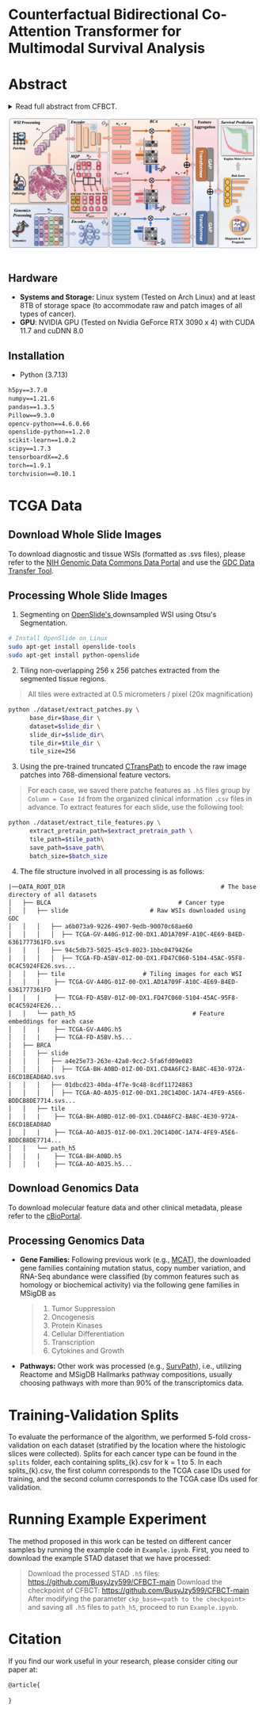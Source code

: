 
<h1>Counterfactual Bidirectional Co-Attention Transformer for Multimodal Survival Analysis</h1>

# Abstract

<details>
<summary> Read full abstract from CFBCT.

![main_figure](figs/main.png)

</summary>

Applying deep learning to predict patient survival outcomes using histological whole-slide images (WSIs) and genomic data is challenging due to the morphological and transcriptomic heterogeneity present in the tumor microenvironment. Current state-of-the-art models often display learning biases, primarily because the genomic knowledge used to guide directional feature extraction from WSIs may be non-critical or incomplete. This results in a suboptimal and sometimes myopic understanding of the overall pathological landscape, potentially overlooking crucial histological insights. To tackle these challenges, we propose the CounterFactual Bidirectional Co-Attention Transformer framework. By integrating a bidirectional co-attention layer, our framework fosters effective feature interactions between the different modalities and ensuring consistent identification of prognostic features from WSIs. Crucially, by employing counterfactual reasoning, our model quantifies multimodal survival analysis as causal relationships, thereby directly addressing and reducing bias effects, allowing for the examination of 'what-if' scenarios and providing a more robust understanding of feature relationships and their impact on survival outcomes. The improvement over this method is demonstrated by an average performance improvement of 1.9\%. Validated across eight diverse cancer benchmark datasets from The Cancer Genome Atlas (TCGA), our framework marks a significant advancement in overcoming the inherent limitations of current histology-genomic model learning approaches. Our code is released at https://github.com/.

</details>

## Hardware

- **Systems and Storage:** Linux system (Tested on Arch Linux) and at least 8TB of storage space (to accommodate raw and patch images of all types of cancer).
- **GPU**: NVIDIA GPU (Tested on Nvidia GeForce RTX 3090 x 4) with CUDA 11.7 and cuDNN 8.0

## Installation

- Python (3.7.13)
```txt
h5py==3.7.0
numpy==1.21.6
pandas==1.3.5
Pillow==9.3.0
opencv-python==4.6.0.66
openslide-python==1.2.0
scikit-learn==1.0.2
scipy==1.7.3
tensorboardX==2.6
torch==1.9.1
torchvision==0.10.1
```

# TCGA Data

## Download  Whole Slide Images

To download diagnostic and tissue WSIs (formatted as .svs files), please refer to the [NIH Genomic Data Commons Data Portal](https://portal.gdc.cancer.gov/) and use the [GDC Data Transfer Tool](https://docs.gdc.cancer.gov/Data_Transfer_Tool/Users_Guide/Data_Download_and_Upload/).

## Processing Whole Slide Images

1.  Segmenting on [OpenSlide's ](https://openslide.org/api/python/) downsampled WSI using Otsu's Segmentation. 

```bash
# Install OpenSlide on Linux
sudo apt-get install openslide-tools
sudo apt-get install python-openslide
```

2. Tiling non-overlapping 256 x 256 patches extracted from the segmented tissue regions.

>  All tiles were extracted at 0.5 micrometers / pixel (20x magnification)


```bash
python ./dataset/extract_patches.py \
      base_dir=$base_dir \
      dataset=$slide_dir \
      slide_dir=$slide_dir\
      tile_dir=$tile_dir \
      tile_size=256
```

3. Using  the pre-trained truncated [CTransPath]( https://github.com/Xiyue-Wang/TransPath) to encode the raw image patches into 768-dimensional feature vectors.

>  For each case, we saved there patche features as `.h5` files group by `Column = Case Id` from the organized clinical information `.csv` files in advance.  To extract features for each slide, use the following tool:

```bash
python ./dataset/extract_tile_features.py \
      extract_pretrain_path=$extract_pretrain_path \
      tile_path=$tile_path\
      save_path=$save_path\
      batch_size=$batch_size
```

4. The file structure involved in all processing is as follows:

````
|──DATA_ROOT_DIR 											# The base directory of all datasets
│   ├── BLCA                 					# Cancer type
│   │   ├── slide                   	# Raw WSIs downloaded using GDC
│   │   │   ├── a6b073a9-9226-4907-9edb-90070c68ae60
│   │   │   │  ├── TCGA-GV-A40G-01Z-00-DX1.AD1A709F-A10C-4E69-B4ED-6361777361FD.svs
│   │   │   ├── 94c5db73-5025-45c9-8023-1bbc0479426e
│   │   │   │  ├── TCGA-FD-A5BV-01Z-00-DX1.FD47C060-5104-45AC-95F8-0C4C5924FE26.svs...
│   │   ├── tile                      # Tiling images for each WSI
│   │   |    ├── TCGA-GV-A40G-01Z-00-DX1.AD1A709F-A10C-4E69-B4ED-6361777361FD
│   │   |    ├── TCGA-FD-A5BV-01Z-00-DX1.FD47C060-5104-45AC-95F8-0C4C5924FE26...
│   │   └── path_h5    								# Feature embeddings for each case
│   │   |    ├── TCGA-GV-A40G.h5
│   │   |    ├── TCGA-FD-A5BV.h5...
│   ├── BRCA                
│   │   ├── slide                   
│   │   │   ├── a4e25e73-263e-42a0-9cc2-5fa6fd09e083
│   │   │   │  ├── TCGA-BH-A0BD-01Z-00-DX1.CD4A6FC2-BA8C-4E30-972A-E6CD1BEAD8AD.svs
│   │   │   ├── 01dbcd23-40da-4f7e-9c48-8cdf11724863
│   │   │   │  ├── TCGA-AO-A0J5-01Z-00-DX1.20C14D0C-1A74-4FE9-A5E6-BDDCB8DE7714.svs...
│   │   ├── tile                      
│   │   |    ├── TCGA-BH-A0BD-01Z-00-DX1.CD4A6FC2-BA8C-4E30-972A-E6CD1BEAD8AD
│   │   |    ├── TCGA-AO-A0J5-01Z-00-DX1.20C14D0C-1A74-4FE9-A5E6-BDDCB8DE7714...
│   │   └── path_h5    
│   │   |    ├── TCGA-BH-A0BD.h5
│   │   |    ├── TCGA-AO-A0J5.h5...
````



## Download  Genomics Data

To download molecular feature data and other clinical metadata, please refer to the [cBioPortal](https://www.cbioportal.org/).

## Processing Genomics Data

- **Gene Families:**  Following previous work (e.g., [MCAT](https://github.com/mahmoodlab/MCAT)), the downloaded gene families containing mutation status, copy number variation, and RNA-Seq abundance were classified (by common features such as homology or biochemical activity) via the following gene families in MSigDB as 

  > 1) Tumor Suppression
  > 2) Oncogenesis
  > 3) Protein Kinases
  > 4)  Cellular Differentiation
  > 5)  Transcription
  > 6)  Cytokines and Growth

- **Pathways:** Other work was processed (e.g., [SurvPath](https://github.com/mahmoodlab/SurvPath)), i.e., utilizing Reactome and MSigDB Hallmarks pathway compositions, usually choosing pathways with more than 90% of the transcriptomics data.


# Training-Validation Splits

To evaluate the performance of the algorithm, we performed 5-fold cross-validation on each dataset (stratified by the location where the histologic slices were collected). Splits for each cancer type can be found in the `splits` folder, each containing splits_{k}.csv for k = 1 to 5. In each splits_{k}.csv, the first column corresponds to the TCGA case IDs used for training, and the second column corresponds to the TCGA case IDs used for validation.

# Running Example Experiment
The method proposed in this work can be tested on different cancer samples by running the example code in `Example.ipynb`. First, you need to download the example STAD dataset that we have processed:
> Download the processed STAD `.h5` files: https://github.com/BusyJzy599/CFBCT-main
> Download the checkpoint of CFBCT: https://github.com/BusyJzy599/CFBCT-main
After modifying the parameter `ckp_base=<path to the checkpoint>` and saving all `.h5` files to `path_h5`, proceed to run `Example.ipynb`.

# Citation

If you find our work useful in your research, please consider citing our paper at:

```
@article{
 
}
```

